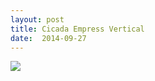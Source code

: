 ```yaml
---
layout: post
title: Cicada Empress Vertical
date:  2014-09-27
---
```


![](https://cdn.mediacru.sh/7urFjZVPAmyO.jpg)